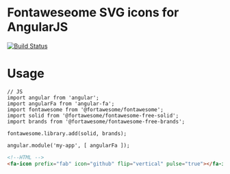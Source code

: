# Fontaweseome SVG icons for AngularJS

[![Build Status](https://travis-ci.org/priotas/angular-fa.svg?branch=master)](https://travis-ci.org/priotas/angular-fa)


# Usage

```JS
// JS
import angular from 'angular';
import angularFa from 'angular-fa';
import fontawesome from '@fortawesome/fontawesome';
import solid from '@fortawesome/fontawesome-free-solid';
import brands from '@fortawesome/fontawesome-free-brands';

fontawesome.library.add(solid, brands);

angular.module('my-app', [ angularFa ]);

```

```HTML
<!--HTML -->
<fa-icon prefix="fab" icon="github" flip="vertical" pulse="true"></fa-icon> 
```